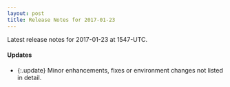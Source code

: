 ```yaml
---
layout: post
title: Release Notes for 2017-01-23
---
```


Latest release notes for 2017-01-23 at 1547-UTC.

<div class='updates' markdown='1'>

#### Updates

- {:.update} Minor enhancements, fixes or environment changes not listed in detail.

</div>


